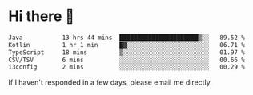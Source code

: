 # Hi there 👋
<!--START_SECTION:waka-->

```txt
Java           13 hrs 44 mins  ██████████████████████▒░░   89.52 %
Kotlin         1 hr 1 min      █▓░░░░░░░░░░░░░░░░░░░░░░░   06.71 %
TypeScript     18 mins         ▒░░░░░░░░░░░░░░░░░░░░░░░░   01.97 %
CSV/TSV        6 mins          ░░░░░░░░░░░░░░░░░░░░░░░░░   00.66 %
i3config       2 mins          ░░░░░░░░░░░░░░░░░░░░░░░░░   00.29 %
```

<!--END_SECTION:waka-->

If I haven't responded in a few days, please email me directly. 
